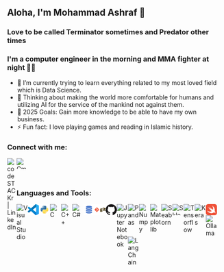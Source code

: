## Aloha, I'm Mohammad Ashraf 👋 
### Love to be called Terminator sometimes and Predator other times 


### I'm a computer engineer in the morning and MMA fighter at night 🥊🥊

- 🌱 I’m currently trying to learn everything related to my most loved field which is Data Science.
- 🧠 Thinking about making the world more comfortable for humans and utilizing AI for the service of the mankind not against them.
- 🥅 2025 Goals: Gain more knowledge to be able to have my own business.
- ⚡ Fun fact: I love playing games and reading in Islamic history.


### Connect with me:
[<img align="left" alt="codeSTACKr | LinkedIn" width="22px" src="https://cdn.jsdelivr.net/npm/simple-icons@v3/icons/linkedin.svg" />][linkedin]
<a href="mailto:mohammadashraf1298@gmail.com"><img align="left" height="25px" width="26px" alt="Gmail" src="https://cdn.icon-icons.com/icons2/2631/PNG/512/gmail_new_logo_icon_159149.png"></a>
<br>


<br />

### Languages and Tools:

<img align="left" title="Visual Studio" alt="Visual Studio" width="26px" src="https://img.icons8.com/?size=512&id=48455&format=png" />
<img align="left" title="VS Code" alt="Visual Studio Code" width="26px" src="https://raw.githubusercontent.com/github/explore/80688e429a7d4ef2fca1e82350fe8e3517d3494d/topics/visual-studio-code/visual-studio-code.png" />
<img align='left' title="Python" alt='Python' width='26px' src='https://raw.githubusercontent.com/github/explore/80688e429a7d4ef2fca1e82350fe8e3517d3494d/topics/python/python.png'>
<img align='left' title="C" alt='C' width='26px' src="https://img.icons8.com/color/48/000000/c-programming.png"/>
<img align='left' title="C++" alt='C++' width='26px' src="https://img.icons8.com/color/48/000000/c-plus-plus-logo.png"/>
<img align='left' title="C#" alt='C#'  width='26px' src="https://raw.githubusercontent.com/gist/johndward01/95c1d09de9e3707cfb4154989962376d/raw/f74007782421219d9e9ab4b6a27de2e172a8b714/csharp-logo.svg"/>
<img align="left" title="SQL" alt="SQL" width="26px" src="https://raw.githubusercontent.com/github/explore/80688e429a7d4ef2fca1e82350fe8e3517d3494d/topics/sql/sql.png" />
<img align="left" title="Git" alt="Git" width="26px" src="https://raw.githubusercontent.com/github/explore/80688e429a7d4ef2fca1e82350fe8e3517d3494d/topics/git/git.png" />
<img align="left" title="Github" alt="GitHub" width="26px" src="https://raw.githubusercontent.com/github/explore/78df643247d429f6cc873026c0622819ad797942/topics/github/github.png" />
<img align='left' title="Jupyter Notebook" alt='Jupyter Notebook' width='26px' src='https://avatars.githubusercontent.com/u/7388996?s=200&v=4'>
<img align='left' title="Pandas" alt='Pandas' width='26px' src='https://simpleicons.org/icons/pandas.svg'>
<img align='left' title="Numpy" alt='Numpy' width='26px' src='https://www.vectorlogo.zone/logos/numpy/numpy-icon.svg'>
<img align='left' title="Matplotlib" alt='Matplotlib' width='26px' src='https://upload.wikimedia.org/wikipedia/commons/thumb/8/84/Matplotlib_icon.svg/1024px-Matplotlib_icon.svg.png'>
<img align='left' title="Seaborn" alt='Seaborn' width='26px' src='https://avatars.githubusercontent.com/u/22799945?s=200&v=4'>
<img align='left' title='Sklearn' alt='Sklearn' height="26px" width='26px' src='https://upload.wikimedia.org/wikipedia/commons/0/05/Scikit_learn_logo_small.svg'>
<img align='left' title="Tensorflow" alt='Tensorflow' width='26px' src='https://avatars.githubusercontent.com/u/15658638?s=200&v=4'>
<img align='left' title="Keras" alt='Keras' width='26px' src='https://avatars.githubusercontent.com/u/34455048?s=200&v=4'>
<img align='left' title="Swift" alt='Swift' width='26px' src='https://raw.githubusercontent.com/github/explore/80688e429a7d4ef2fca1e82350fe8e3517d3494d/topics/swift/swift.png'>
<img align='left' title="Ollama" alt="Ollama" width='26px' src="https://avatars.githubusercontent.com/u/151674099?s=200&v=4">
<img align='left' title="LangChain" alt="LangChain" width='26px' src="https://avatars.githubusercontent.com/u/126733545?s=200&v=4">


<br />
<br />



[linkedin]: https://www.linkedin.com/in/mohammadashraf98/
[website]: https://www.mohammadashraf.me
